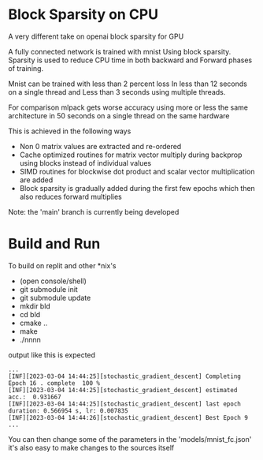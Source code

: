 # Block Sparsity on CPU

A very different take on openai block sparsity for GPU

A fully connected network is trained with mnist 
Using block sparsity.
Sparsity is used to reduce CPU time in both backward and
Forward phases of training.

Mnist can be trained with less than 2 percent loss
In less than 12 seconds on a single thread and
Less than 3 seconds using multiple threads.

For comparison mlpack gets worse accuracy using more or less the same architecture in 50 seconds on a single thread on the same hardware 

This is achieved in the following ways

* Non 0 matrix values are extracted and re-ordered
* Cache optimized routines for matrix vector multiply during backprop using blocks instead of individual values
* SIMD routines for blockwise dot product and scalar vector multiplication are added
* Block sparsity is gradually added during the first few epochs which then also reduces forward multiplies

Note: the 'main' branch is currently being developed

# Build and Run

To build on replit and other *nix's

* (open console/shell)
* git submodule init
* git submodule update
* mkdir bld
* cd bld
* cmake ..
* make
* ./nnnn

output like this is expected

```
...
[INF][2023-03-04 14:44:25][stochastic_gradient_descent] Completing Epoch 16 . complete  100 %
[INF][2023-03-04 14:44:25][stochastic_gradient_descent] estimated acc.:  0.931667
[INF][2023-03-04 14:44:25][stochastic_gradient_descent] last epoch duration: 0.566954 s, lr: 0.007835
[INF][2023-03-04 14:44:26][stochastic_gradient_descent] Best Epoch 9
...
```

You can then change some of the parameters in the 'models/mnist_fc.json'
it's also easy to make changes to the sources itself


